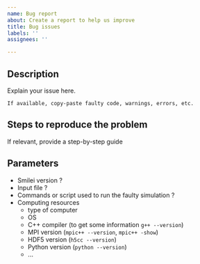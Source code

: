 ```yaml
---
name: Bug report
about: Create a report to help us improve
title: Bug issues
labels: ''
assignees: ''

---
```


## Description

Explain your issue here.

```
If available, copy-paste faulty code, warnings, errors, etc.
```

## Steps to reproduce the problem

If relevant, provide a step-by-step guide

## Parameters

- Smilei version ?
- Input file ?
- Commands or script used to run the faulty simulation ?
- Computing resources
  - type of computer
  - OS
  - C++ compiler (to get some information `g++ --version`)
  - MPI version (`mpic++ --version`, `mpic++ -show`)
  - HDF5 version (`h5cc --version`)
  - Python version (`python --version`)
  - ...
